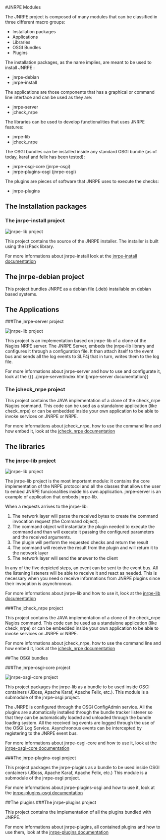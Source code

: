 #JNRPE Modules

The JNRPE project is composed of many modules that can be classified in three different macro groups:
  * Installation packages
  * Applications
  * Libraries
  * OSGI Bundles
  * Plugins
  
The installation packages, as the name implies, are meant to be used to install JNRPE :

  * jnrpe-debian
  * jnrpe-install
  
The applications are those components that has a graphical or command line interface and can be used as they are:

  * jnrpe-server
  * jcheck_nrpe

The libraries can be used to develop functionalities that uses JNRPE features:
  
  * jnrpe-lib
  * jcheck_nrpe

The OSGI bundles can be installed inside any standard OSGI bundle (as of today, karaf and felix has been tested):

  * jnrpe-osgi-core (jnrpe-osgi)
  * jnrpe-plugins-osgi (jnrpe-osgi) 

The plugins are pieces of software that JNRPE uses to execute the checks:

  * jnrpe-plugins



## The Installation packages
 
### The jnrpe-install project

![jnrpe-lib project](../images/install.png)

This project contains the source of the JNRPE installer. The installer is built using the
izPack library.
  
For more informations about jnrpe-install 
look at the [jnrpe-install documentation](../jnrpe-install/index.html)

## The jnrpe-debian project

This project bundles JNRPE as a debian file (.deb) installable on debian based systems.

## The Applications
 
###The jnrpe-server project

![jnrpe-lib project](../images/jnrpe-server.png)

This project is an implementation based on jnrpe-lib of a clone of the Nagios NRPE server.
The JNRPE Server, embeds the jnrpe-lib library and configures it through a configuration
file. It than attach itself to the event bus and sends all the log events to SLF4j that
in turn, writes them to the log file.
  
For more informations about jnrpe-server and how to use and configurate it, 
look at the {{{../jnrpe-server/index.html}jnrpe-server documentation}}

### The jcheck_nrpe project

This project contains the JAVA implementation of a clone of the check_nrpe Nagios command.
This code can be used as a standalone application (like check_nrpe) or can be embedded inside
your own application to be able to invoke services on JNRPE or NRPE.
  
For more informations about jcheck_nrpe, how to use the command line and how embed it, 
look at the [jcheck_nrpe documentation](../jcheck_nrpe/index.html)

## The libraries
  
### The jnrpe-lib project

![jnrpe-lib project](../images/jnrpe-lib.png)

The jnrpe-lib project is the most important module: it contains the core implementation
of the NRPE protocol and all the classes that allows the user to embed JNRPE funcionalities
inside his own application. jnrpe-server is an example of application that embeds jnrpe-lib.

When a requests arrives to the jnrpe-lib:

1. The network layer will parse the received bytes to create the command invocation 
request (the Command object).
2. The command object will instantiate the plugin needed to execute the command and than 
will execute it passing the configured parameters and the received arguments.
3. The plugin will perform the requested checks and return the result
4. The command will receive the result from the plugin and will return it to the network
layer
5. The network layer will send the answer to the client

In any of the five depicted steps, an event can be sent to the event bus. All the listening
listeners will be able to receive it and react as needed. This is necessary when you need
o receive informations from JNRPE plugins since their invocation is asynchronous. 
 
For more informations about jnrpe-lib and how to use it, look at 
the [jnrpe-lib documentation](../jnrpe-lib/index.html)

###The jcheck_nrpe project

This project contains the JAVA implementation of a clone of the check_nrpe Nagios command.
This code can be used as a standalone application (like check_nrpe) or can be embedded inside
your own application to be able to invoke services on JNRPE or NRPE.
  
For more informations about jcheck_nrpe, how to use the command line and how embed it, 
look at the [jcheck_nrpe documentation](../jcheck_nrpe/index.html)

##The OSGI bundles
   
###The jnrpe-osgi-core project

![jnrpe-osgi-core project](../images/osgi-core.png)

This project packages the jnrpe-lib as a bundle to be used inside OSGI containers
(JBoss, Apache Karaf, Apache Felix, etc.).
This module is a submodule of the jnrpe-osgi project.
  
The JNRPE is configured through the OSGI ConfigAdmin service.
All the plugins are automatically installed through the bundle tracker listener so 
that they can be automatically loaded and unloaded through the bundle loading
system.
All the received log events are logged through the use of the OSGI Log Service.
Asynchronous events can be intercepted by registering to the JNRPE event bus.
    
For more informations about jnrpe-osgi-core and how to use it, look at 
the [jnrpe-osgi-core documentation](../jnrpe-osgi/jnrpe-osgi-core/index.html)
    
###The jnrpe-plugins-osgi project

This project packages the jnrpe-plugins as a bundle to be used inside OSGI containers
(JBoss, Apache Karaf, Apache Felix, etc.)
This module is a submodule of the jnrpe-osgi project.
  
For more informations about jnrpe-plugins-osgi and how to use it, look at 
the [jnrpe-plugins-osgi documentation](../jnrpe-osgi/jnrpe-plugins-osgi/index.html)
  
##The plugins
###The jnrpe-plugins project

This project contains the implementation of all the plugins bundled with JNRPE.
  
For more informations about jnrpe-plugins, all contained plugins and how to use them, 
look at the [jnrpe-plugins documentation](../jnrpe-plugins/index.html)
     
  